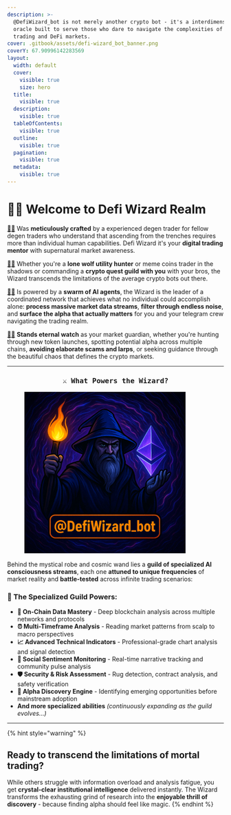 ```yaml
---
description: >-
  @DefiWizard_bot is not merely another crypto bot - it's a interdimensional
  oracle built to serve those who dare to navigate the complexities of on-chain
  trading and DeFi markets.
cover: .gitbook/assets/defi-wizard_bot_banner.png
coverY: 67.90996142283569
layout:
  width: default
  cover:
    visible: true
    size: hero
  title:
    visible: true
  description:
    visible: true
  tableOfContents:
    visible: true
  outline:
    visible: true
  pagination:
    visible: true
  metadata:
    visible: true
---
```


# 🧙‍♂️ Welcome to Defi Wizard Realm

[🧙‍♂](https://t.me/DefiWizard_Bot) Was **meticulously crafted** by a experienced degen trader for fellow degen traders who understand that ascending from the trenches requires more than individual human capabilities. Defi Wizard it's your **digital trading mentor** with supernatural market awareness.

[🧙‍♂](https://t.me/DefiWizard_Bot)  Whether you're a **lone wolf utility hunter** or meme coins trader in the shadows or commanding a **crypto quest guild with you** with your bros, the Wizard transcends the limitations of the average crypto bots out there.

[🧙‍♂](https://t.me/DefiWizard_Bot) Is powered by a **swarm of AI agents**, the Wizard is the leader of a coordinated network that achieves what no individual could accomplish alone: **process massive market data streams**, **filter through endless noise**, and **surface the alpha that actually matters** for you and your telegram crew navigating the trading realm.

[🧙‍♂](https://t.me/DefiWizard_Bot) **Stands eternal watch** as your market guardian, whether you're hunting through new token launches, spotting potential alpha across multiple chains, **avoiding elaborate scams and larps**, or seeking guidance through the beautiful chaos that defines the crypto markets.

***

<h3 align="center"><kbd><strong>⚔️ What Powers the Wizard?</strong></kbd></h3>

<figure><img src=".gitbook/assets/defiwizard_bot.png" alt="" width="375"><figcaption></figcaption></figure>

Behind the mystical robe and cosmic wand lies a **guild of specialized AI consciousness streams**, each one **attuned to unique frequencies** of market reality and **battle-tested** across infinite trading scenarios:

### **🔮 The Specialized Guild Powers:**

* **📡 On-Chain Data Mastery** - Deep blockchain analysis across multiple networks and protocols
* **⏰ Multi-Timeframe Analysis** - Reading market patterns from scalp to macro perspectives
* **📈 Advanced Technical Indicators** - Professional-grade chart analysis and signal detection
* **🌊 Social Sentiment Monitoring** - Real-time narrative tracking and community pulse analysis
* **🛡️ Security & Risk Assessment** - Rug detection, contract analysis, and safety verification
* **💎 Alpha Discovery Engine** - Identifying emerging opportunities before mainstream adoption
* **And more specialized abilities** _(continuously expanding as the guild evolves...)_

***

{% hint style="warning" %}
## **Ready to transcend the limitations of mortal trading?**

While others struggle with information overload and analysis fatigue, you get **crystal-clear institutional intelligence** delivered instantly. The Wizard transforms the exhausting grind of research into the **enjoyable thrill of discovery** - because finding alpha should feel like magic.
{% endhint %}
